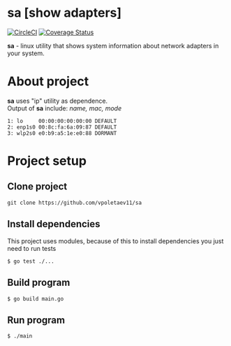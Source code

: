 # sa [show adapters]
[![CircleCI](https://circleci.com/gh/vpoletaev11/sa.svg?style=svg)](https://circleci.com/gh/vpoletaev11/sa)
[![Coverage Status](https://coveralls.io/repos/github/vpoletaev11/sa/badge.svg?branch=master)](https://coveralls.io/github/vpoletaev11/sa?branch=master)

**sa** - linux utility that shows system information about network adapters in your system.

# About project
**sa** uses "ip" utility as dependence.<br />
Output of **sa** include: *name, mac, mode*
```shell
1: lo     00:00:00:00:00:00 DEFAULT
2: enp1s0 00:8c:fa:6a:09:87 DEFAULT
3: wlp2s0 e0:b9:a5:1e:e0:88 DORMANT
```
# Project setup
## Clone project
```shell
git clone https://github.com/vpoletaev11/sa
```
## Install dependencies
This project uses modules, because of this to install dependencies you just need to run tests
```shell
$ go test ./...
```
## Build program
```shell
$ go build main.go
```
## Run program
```shell
$ ./main
```